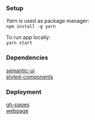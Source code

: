 ### Setup

*Yarn* is used as package manager:   
`npm install -g yarn`

To run app locally:  
`yarn start`

### Dependencies
[semantic-ui](https://react.semantic-ui.com/)  
[styled-components](https://styled-components.com/)

### Deployment

[gh-pages](https://dev.to/yuribenjamin/how-to-deploy-react-app-in-github-pages-2a1f)  
[webpage](https://fluric.github.io/react-app/)